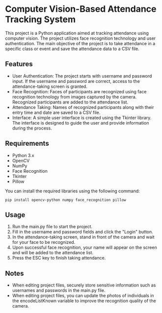 # Computer Vision-Based Attendance Tracking System

This project is a Python application aimed at tracking attendance using computer vision. The project utilizes face recognition technology and user authentication. The main objective of the project is to take attendance in a specific class or event and save the attendance data to a CSV file.

## Features

- User Authentication: The project starts with username and password input. If the username and password are correct, access to the attendance-taking screen is granted.
- Face Recognition: Faces of participants are recognized using face recognition technology from images captured by the camera. Recognized participants are added to the attendance list.
- Attendance Taking: Names of recognized participants along with their entry time and date are saved to a CSV file.
- Interface: A simple user interface is created using the Tkinter library. The interface is designed to guide the user and provide information during the process.

## Requirements

- Python 3.x
- OpenCV
- NumPy
- Face Recognition
- Tkinter
- Pillow

You can install the required libraries using the following command:

```
pip install opencv-python numpy face_recognition pillow
```

## Usage

1. Run the main.py file to start the project.
2. Fill in the username and password fields and click the "Login" button.
3. In the attendance-taking screen, stand in front of the camera and wait for your face to be recognized.
4. Upon successful face recognition, your name will appear on the screen and will be added to the attendance list.
5. Press the ESC key to finish taking attendance.

## Notes

- When editing project files, securely store sensitive information such as usernames and passwords in the main.py file.
- When editing project files, you can update the photos of individuals in the encodeListKnown variable to improve the recognition quality of the camera.
